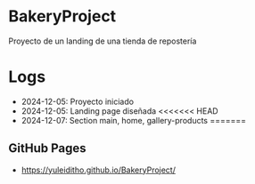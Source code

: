 # BakeryProject

Proyecto de un landing de una tienda de repostería 

# Logs
- 2024-12-05: Proyecto iniciado
- 2024-12-05: Landing page diseñada
<<<<<<< HEAD
- 2024-12-07: Section main, home, gallery-products
=======

## GitHub Pages
- https://yuleiditho.github.io/BakeryProject/
